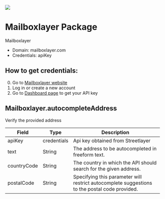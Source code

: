 [![](https://scdn.rapidapi.com/RapidAPI_banner.png)](https://rapidapi.com/package/MailboxLayer/functions?utm_source=RapidAPIGitHub_MailboxlayerFunctions&utm_medium=button&utm_content=RapidAPI_GitHub) 

# Mailboxlayer Package
Mailboxlayer
* Domain: mailboxlayer.com
* Credentials: apiKey

## How to get credentials: 
0. Go to [Mailboxlayer website](https://mailboxlayer.com) 
1. Log in or create a new account
2. Go to [Dashboard page](https://mailboxlayer.com/dashboard) to get your API key
## Mailboxlayer.autocompleteAddress
Verify the provided address

| Field      | Type       | Description
|------------|------------|----------
| apiKey     | credentials| Api key obtained from Streetlayer
| text       | String     | The address to be autocompleted in freeform text.
| countryCode| String     | The country in which the API should search for the given address.
| postalCode | String     | Specifying this parameter will restrict autocomplete suggestions to the postal code provided.


